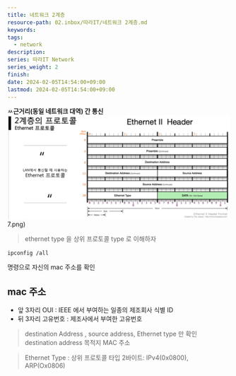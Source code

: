 ```yaml
---
title: 네트워크 2계층
resource-path: 02.inbox/따라IT/네트워크 2계층.md
keywords:
tags:
  - network
description:
series: 따라IT Network
series_weight: 2
finish:
date: 2024-02-05T14:54:00+09:00
lastmod: 2024-02-05T14:54:00+09:00
---
```

ㅆ**근거리(동일 네트워크 대역) 간 통신**
![네트워크-20240205143927](../../08.media/20240205143927.png)7.png)
> ethernet type 을 상위 프로토콜 type 로 이해하자

```shell
ipconfig /all
```
명령으로 자신의 mac 주소를 확인

## mac 주소
- 앞 3자리 OUI : IEEE 에서 부여하는 일종의 제조회사 식별 ID
- 뒤 3자리 고유번호 : 제조사에서 부여한 고유번호


> destination Address , source address, Ethernet type 만 확인
> destination address 목적지 MAC 주소

> Ethernet Type : 상위 프로토콜 타입 2바이트: IPv4(0x0800), ARP(Ox0806)